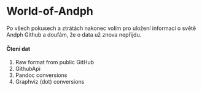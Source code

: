 # World-of-Andph
Po všech pokusech a ztrátách nakonec volím pro uložení informací o světě Andph Github a doufám, že o data už znova nepřijdu.

#### Čtení dat
1. Raw format from public GitHub
1. GithubApi
1. Pandoc conversions
1. Graphviz (dot) conversions